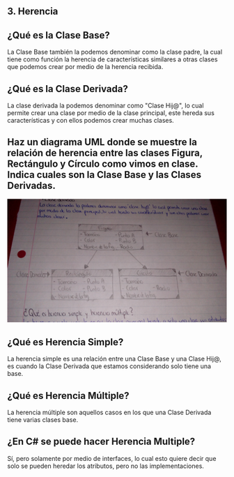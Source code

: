 ## 3. Herencia 
## ¿Qué es la Clase Base?
La Clase Base también la podemos denominar como la clase padre, la cual tiene como función la herencia de características similares a otras clases que podemos crear por medio de la herencia recibida.
## ¿Qué es la Clase Derivada?
La clase derivada la podemos denominar como "Clase Hij@", lo cual permite crear una clase por medio de la clase principal, este hereda sus características y con ellos podemos crear muchas clases.
## Haz un diagrama UML donde se muestre la relación de herencia entre las clases Figura, Rectángulo y Círculo como vimos en clase. Indica cuales son la Clase Base y las Clases Derivadas.
![Figura](./Imagenes/UML.jpg)
## ¿Qué es Herencia Simple?
La herencia simple es una relación entre una Clase Base y una Clase Hij@, es cuando la Clase Derivada que estamos considerando solo tiene una base. 
## ¿Qué es Herencia Múltiple?
La herencia múltiple son aquellos casos en los que una Clase Derivada tiene varias clases base.
## ¿En C# se puede hacer Herencia Multiple?
Sí, pero solamente por medio de interfaces, lo cual esto quiere decir que solo se pueden heredar los atributos, pero no las implementaciones.